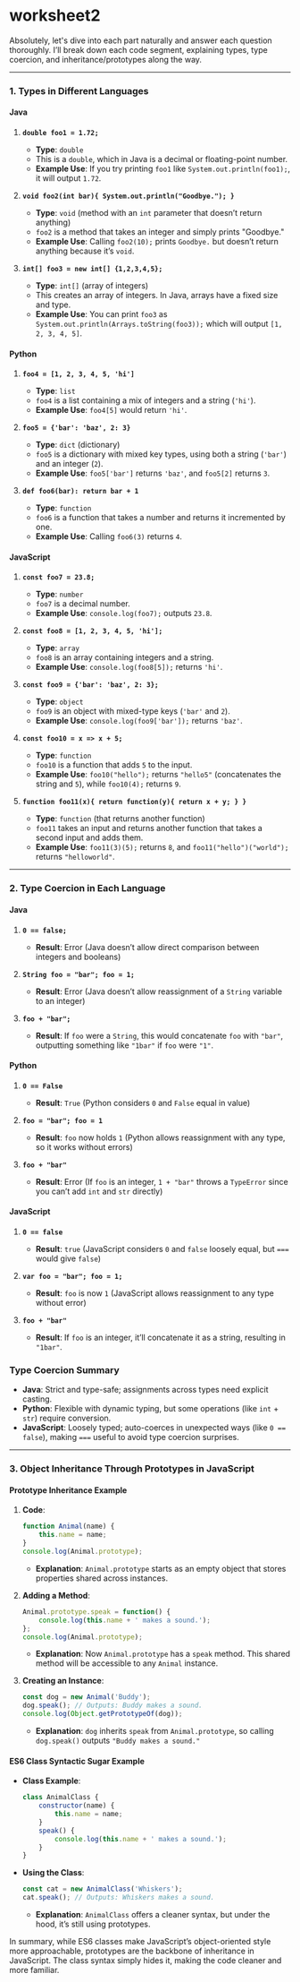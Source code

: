 # worksheet2

Absolutely, let's dive into each part naturally and answer each question thoroughly. I’ll break down each code segment, explaining types, type coercion, and inheritance/prototypes along the way.

---

### 1. **Types in Different Languages**

#### **Java**

1. **`double foo1 = 1.72;`**
   - **Type**: `double`
   - This is a `double`, which in Java is a decimal or floating-point number.
   - **Example Use**: If you try printing `foo1` like `System.out.println(foo1);`, it will output `1.72`.

2. **`void foo2(int bar){ System.out.println("Goodbye."); }`**
   - **Type**: `void` (method with an `int` parameter that doesn’t return anything)
   - `foo2` is a method that takes an integer and simply prints "Goodbye."
   - **Example Use**: Calling `foo2(10);` prints `Goodbye.` but doesn’t return anything because it’s `void`.

3. **`int[] foo3 = new int[] {1,2,3,4,5};`**
   - **Type**: `int[]` (array of integers)
   - This creates an array of integers. In Java, arrays have a fixed size and type.
   - **Example Use**: You can print `foo3` as `System.out.println(Arrays.toString(foo3));` which will output `[1, 2, 3, 4, 5]`.

#### **Python**

1. **`foo4 = [1, 2, 3, 4, 5, 'hi']`**
   - **Type**: `list`
   - `foo4` is a list containing a mix of integers and a string (`'hi'`).
   - **Example Use**: `foo4[5]` would return `'hi'`.

2. **`foo5 = {'bar': 'baz', 2: 3}`**
   - **Type**: `dict` (dictionary)
   - `foo5` is a dictionary with mixed key types, using both a string (`'bar'`) and an integer (`2`).
   - **Example Use**: `foo5['bar']` returns `'baz'`, and `foo5[2]` returns `3`.

3. **`def foo6(bar): return bar + 1`**
   - **Type**: `function`
   - `foo6` is a function that takes a number and returns it incremented by one.
   - **Example Use**: Calling `foo6(3)` returns `4`.

#### **JavaScript**

1. **`const foo7 = 23.8;`**
   - **Type**: `number`
   - `foo7` is a decimal number.
   - **Example Use**: `console.log(foo7);` outputs `23.8`.

2. **`const foo8 = [1, 2, 3, 4, 5, 'hi'];`**
   - **Type**: `array`
   - `foo8` is an array containing integers and a string.
   - **Example Use**: `console.log(foo8[5]);` returns `'hi'`.

3. **`const foo9 = {'bar': 'baz', 2: 3};`**
   - **Type**: `object`
   - `foo9` is an object with mixed-type keys (`'bar'` and `2`).
   - **Example Use**: `console.log(foo9['bar']);` returns `'baz'`.

4. **`const foo10 = x => x + 5;`**
   - **Type**: `function`
   - `foo10` is a function that adds `5` to the input.
   - **Example Use**: `foo10("hello");` returns `"hello5"` (concatenates the string and `5`), while `foo10(4);` returns `9`.

5. **`function foo11(x){ return function(y){ return x + y; } }`**
   - **Type**: `function` (that returns another function)
   - `foo11` takes an input and returns another function that takes a second input and adds them.
   - **Example Use**: `foo11(3)(5);` returns `8`, and `foo11("hello")("world");` returns `"helloworld"`.

---

### 2. **Type Coercion in Each Language**

#### **Java**

1. **`0 == false;`**
   - **Result**: Error (Java doesn’t allow direct comparison between integers and booleans)

2. **`String foo = "bar"; foo = 1;`**
   - **Result**: Error (Java doesn’t allow reassignment of a `String` variable to an integer)

3. **`foo + "bar";`**
   - **Result**: If `foo` were a `String`, this would concatenate `foo` with `"bar"`, outputting something like `"1bar"` if `foo` were `"1"`.

#### **Python**

1. **`0 == False`**
   - **Result**: `True` (Python considers `0` and `False` equal in value)

2. **`foo = "bar"; foo = 1`**
   - **Result**: `foo` now holds `1` (Python allows reassignment with any type, so it works without errors)

3. **`foo + "bar"`**
   - **Result**: Error (If `foo` is an integer, `1 + "bar"` throws a `TypeError` since you can’t add `int` and `str` directly)

#### **JavaScript**

1. **`0 == false`**
   - **Result**: `true` (JavaScript considers `0` and `false` loosely equal, but `===` would give `false`)

2. **`var foo = "bar"; foo = 1;`**
   - **Result**: `foo` is now `1` (JavaScript allows reassignment to any type without error)

3. **`foo + "bar"`**
   - **Result**: If `foo` is an integer, it’ll concatenate it as a string, resulting in `"1bar"`.

### **Type Coercion Summary**
- **Java**: Strict and type-safe; assignments across types need explicit casting.
- **Python**: Flexible with dynamic typing, but some operations (like `int` + `str`) require conversion.
- **JavaScript**: Loosely typed; auto-coerces in unexpected ways (like `0 == false`), making `===` useful to avoid type coercion surprises.

---

### 3. **Object Inheritance Through Prototypes in JavaScript**

#### **Prototype Inheritance Example**

1. **Code**:
   ```javascript
   function Animal(name) {
       this.name = name;
   }
   console.log(Animal.prototype);
   ```

   - **Explanation**: `Animal.prototype` starts as an empty object that stores properties shared across instances.

2. **Adding a Method**:
   ```javascript
   Animal.prototype.speak = function() {
       console.log(this.name + ' makes a sound.');
   };
   console.log(Animal.prototype);
   ```

   - **Explanation**: Now `Animal.prototype` has a `speak` method. This shared method will be accessible to any `Animal` instance.

3. **Creating an Instance**:
   ```javascript
   const dog = new Animal('Buddy');
   dog.speak(); // Outputs: Buddy makes a sound.
   console.log(Object.getPrototypeOf(dog));
   ```

   - **Explanation**: `dog` inherits `speak` from `Animal.prototype`, so calling `dog.speak()` outputs `"Buddy makes a sound."`

#### **ES6 Class Syntactic Sugar Example**

- **Class Example**:
   ```javascript
   class AnimalClass {
       constructor(name) {
           this.name = name;
       }
       speak() {
           console.log(this.name + ' makes a sound.');
       }
   }
   ```

- **Using the Class**:
   ```javascript
   const cat = new AnimalClass('Whiskers');
   cat.speak(); // Outputs: Whiskers makes a sound.
   ```

   - **Explanation**: `AnimalClass` offers a cleaner syntax, but under the hood, it’s still using prototypes.

In summary, while ES6 classes make JavaScript’s object-oriented style more approachable, prototypes are the backbone of inheritance in JavaScript. The class syntax simply hides it, making the code cleaner and more familiar.
